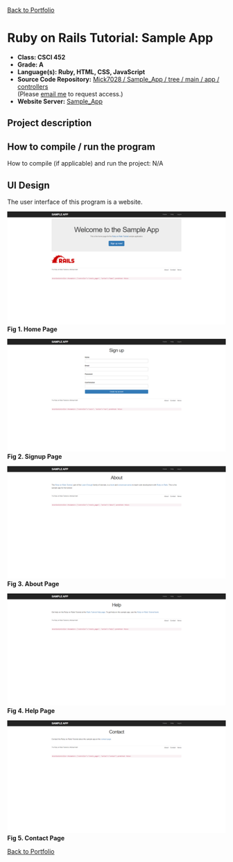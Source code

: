 [Back to Portfolio](./)

Ruby on Rails Tutorial: Sample App
===============

-   **Class: CSCI 452** 
-   **Grade: A**
-   **Language(s): Ruby, HTML, CSS, JavaScript**
-   **Source Code Repository:** [ Mick7028 / Sample_App / tree / main / app / controllers](https://github.com/Mick7028/sample_app/tree/main/app/controllers)  
    (Please [email me](mailto:example@csustudent.net?subject=GitHub%20Access) to request access.)
-   **Website Server:** [Sample_App](https://throbbing-pond-4766.fly.dev/)

## Project description
 

## How to compile / run the program

How to compile (if applicable) and run the project: N/A

## UI Design

The user interface of this program is a website.

![screenshot](images/project_3_images/Home_Page.png)
**Fig 1. Home Page**

![screenshot](images/project_3_images/Signup_page.png)
**Fig 2. Signup Page**

![screenshot](images/project_3_images/About_Page.png)
**Fig 3. About Page**

![screenshot](images/project_3_images/Help_Page.png)
**Fig 4. Help Page**

![screenshot](images/project_3_images/Contact_Page.png)
**Fig 5. Contact Page**

[Back to Portfolio](./)
